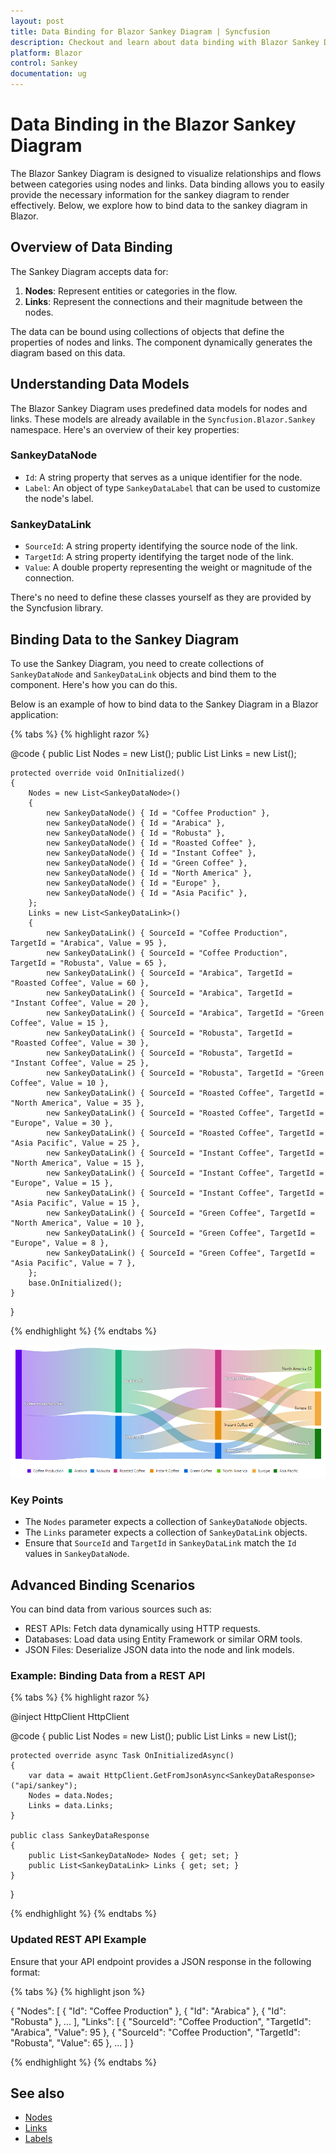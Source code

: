 ```yaml
---
layout: post
title: Data Binding for Blazor Sankey Diagram | Syncfusion
description: Checkout and learn about data binding with Blazor Sankey Diagram and how to implement it effectively.
platform: Blazor
control: Sankey
documentation: ug
---
```


# Data Binding in the Blazor Sankey Diagram

The Blazor Sankey Diagram is designed to visualize relationships and flows between categories using nodes and links. Data binding allows you to easily provide the necessary information for the sankey diagram to render effectively. Below, we explore how to bind data to the sankey diagram in Blazor.

## Overview of Data Binding

The Sankey Diagram accepts data for:

1. **Nodes**: Represent entities or categories in the flow.
2. **Links**: Represent the connections and their magnitude between the nodes.

The data can be bound using collections of objects that define the properties of nodes and links. The component dynamically generates the diagram based on this data.

## Understanding Data Models
The Blazor Sankey Diagram uses predefined data models for nodes and links. These models are already available in the `Syncfusion.Blazor.Sankey` namespace. Here's an overview of their key properties:

### SankeyDataNode
- `Id`: A string property that serves as a unique identifier for the node.
- `Label`: An object of type `SankeyDataLabel` that can be used to customize the node's label.

### SankeyDataLink
- `SourceId`: A string property identifying the source node of the link.
- `TargetId`: A string property identifying the target node of the link.
- `Value`: A double property representing the weight or magnitude of the connection.

There's no need to define these classes yourself as they are provided by the Syncfusion library.

## Binding Data to the Sankey Diagram
To use the Sankey Diagram, you need to create collections of `SankeyDataNode` and `SankeyDataLink` objects and bind them to the component. Here's how you can do this.

Below is an example of how to bind data to the Sankey Diagram in a Blazor application:

{% tabs %}
{% highlight razor %}

<SfSankey Nodes=@Nodes Links=@Links>
</SfSankey>

@code {
    public List<SankeyDataNode> Nodes = new List<SankeyDataNode>();
    public List<SankeyDataLink> Links = new List<SankeyDataLink>();

    protected override void OnInitialized()
    {
        Nodes = new List<SankeyDataNode>()
        {
            new SankeyDataNode() { Id = "Coffee Production" },
            new SankeyDataNode() { Id = "Arabica" },
            new SankeyDataNode() { Id = "Robusta" },
            new SankeyDataNode() { Id = "Roasted Coffee" },
            new SankeyDataNode() { Id = "Instant Coffee" },
            new SankeyDataNode() { Id = "Green Coffee" },
            new SankeyDataNode() { Id = "North America" },
            new SankeyDataNode() { Id = "Europe" },
            new SankeyDataNode() { Id = "Asia Pacific" },
        };
        Links = new List<SankeyDataLink>()
        {
            new SankeyDataLink() { SourceId = "Coffee Production", TargetId = "Arabica", Value = 95 },
            new SankeyDataLink() { SourceId = "Coffee Production", TargetId = "Robusta", Value = 65 },
            new SankeyDataLink() { SourceId = "Arabica", TargetId = "Roasted Coffee", Value = 60 },
            new SankeyDataLink() { SourceId = "Arabica", TargetId = "Instant Coffee", Value = 20 },
            new SankeyDataLink() { SourceId = "Arabica", TargetId = "Green Coffee", Value = 15 },
            new SankeyDataLink() { SourceId = "Robusta", TargetId = "Roasted Coffee", Value = 30 },
            new SankeyDataLink() { SourceId = "Robusta", TargetId = "Instant Coffee", Value = 25 },
            new SankeyDataLink() { SourceId = "Robusta", TargetId = "Green Coffee", Value = 10 },
            new SankeyDataLink() { SourceId = "Roasted Coffee", TargetId = "North America", Value = 35 },
            new SankeyDataLink() { SourceId = "Roasted Coffee", TargetId = "Europe", Value = 30 },
            new SankeyDataLink() { SourceId = "Roasted Coffee", TargetId = "Asia Pacific", Value = 25 },
            new SankeyDataLink() { SourceId = "Instant Coffee", TargetId = "North America", Value = 15 },
            new SankeyDataLink() { SourceId = "Instant Coffee", TargetId = "Europe", Value = 15 },
            new SankeyDataLink() { SourceId = "Instant Coffee", TargetId = "Asia Pacific", Value = 15 },
            new SankeyDataLink() { SourceId = "Green Coffee", TargetId = "North America", Value = 10 },
            new SankeyDataLink() { SourceId = "Green Coffee", TargetId = "Europe", Value = 8 },
            new SankeyDataLink() { SourceId = "Green Coffee", TargetId = "Asia Pacific", Value = 7 },
        };
        base.OnInitialized();
    }
}

{% endhighlight %}
{% endtabs %}

![Blazor Sankey Data](images/data-binding/sankey-data-binding.png)

### Key Points

- The `Nodes` parameter expects a collection of `SankeyDataNode` objects.
- The `Links` parameter expects a collection of `SankeyDataLink` objects.
- Ensure that `SourceId` and `TargetId` in `SankeyDataLink` match the `Id` values in `SankeyDataNode`.

## Advanced Binding Scenarios

You can bind data from various sources such as:
- REST APIs: Fetch data dynamically using HTTP requests.
- Databases: Load data using Entity Framework or similar ORM tools.
- JSON Files: Deserialize JSON data into the node and link models.

### Example: Binding Data from a REST API

{% tabs %}
{% highlight razor %}

@inject HttpClient HttpClient

<SfSankey Nodes=@Nodes Links=@Links>
</SfSankey>

@code {
    public List<SankeyDataNode> Nodes = new List<SankeyDataNode>();
    public List<SankeyDataLink> Links = new List<SankeyDataLink>();

    protected override async Task OnInitializedAsync()
    {
        var data = await HttpClient.GetFromJsonAsync<SankeyDataResponse>("api/sankey");
        Nodes = data.Nodes;
        Links = data.Links;
    }

    public class SankeyDataResponse
    {
        public List<SankeyDataNode> Nodes { get; set; }
        public List<SankeyDataLink> Links { get; set; }
    }
}

{% endhighlight %}
{% endtabs %}


### Updated REST API Example
Ensure that your API endpoint provides a JSON response in the following format:

{% tabs %}
{% highlight json %}

{
    "Nodes": [
        { "Id": "Coffee Production" },
        { "Id": "Arabica" },
        { "Id": "Robusta" },
        ...
    ],
    "Links": [
        { "SourceId": "Coffee Production", "TargetId": "Arabica", "Value": 95 },
        { "SourceId": "Coffee Production", "TargetId": "Robusta", "Value": 65 },
        ...
    ]
}

{% endhighlight %}
{% endtabs %}

## See also

* [Nodes](./nodes)
* [Links](./links)
* [Labels](./labels)